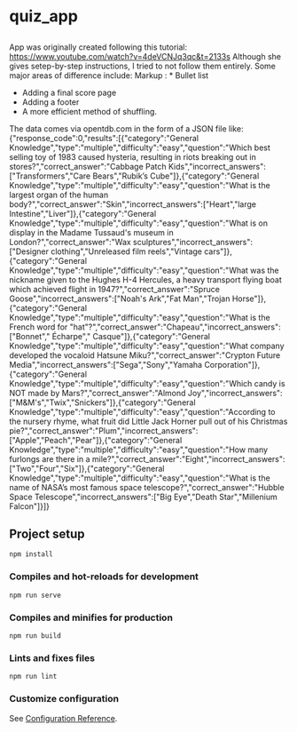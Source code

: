 # quiz_app

##
App was originally created following this tutorial: https://www.youtube.com/watch?v=4deVCNJq3qc&t=2133s
Although she gives setep-by-step instructions, I tried to not follow them entirely. 
Some major areas of difference include:
Markup : * Bullet list
* Adding a final score page
* Adding a footer
* A more efficient method of shuffling.  

The data comes via opentdb.com in the form of a JSON file like:
{"response_code":0,"results":[{"category":"General Knowledge","type":"multiple","difficulty":"easy","question":"Which best selling toy of 1983 caused hysteria, resulting in riots breaking out in stores?","correct_answer":"Cabbage Patch Kids","incorrect_answers":["Transformers","Care Bears","Rubik&rsquo;s Cube"]},{"category":"General Knowledge","type":"multiple","difficulty":"easy","question":"What is the largest organ of the human body?","correct_answer":"Skin","incorrect_answers":["Heart","large Intestine","Liver"]},{"category":"General Knowledge","type":"multiple","difficulty":"easy","question":"What is on display in the Madame Tussaud&#039;s museum in London?","correct_answer":"Wax sculptures","incorrect_answers":["Designer clothing","Unreleased film reels","Vintage cars"]},{"category":"General Knowledge","type":"multiple","difficulty":"easy","question":"What was the nickname given to the Hughes H-4 Hercules, a heavy transport flying boat which achieved flight in 1947?","correct_answer":"Spruce Goose","incorrect_answers":["Noah&#039;s Ark","Fat Man","Trojan Horse"]},{"category":"General Knowledge","type":"multiple","difficulty":"easy","question":"What is the French word for &quot;hat&quot;?","correct_answer":"Chapeau","incorrect_answers":["Bonnet"," &Eacute;charpe"," Casque"]},{"category":"General Knowledge","type":"multiple","difficulty":"easy","question":"What company developed the vocaloid Hatsune Miku?","correct_answer":"Crypton Future Media","incorrect_answers":["Sega","Sony","Yamaha Corporation"]},{"category":"General Knowledge","type":"multiple","difficulty":"easy","question":"Which candy is NOT made by Mars?","correct_answer":"Almond Joy","incorrect_answers":["M&amp;M&#039;s","Twix","Snickers"]},{"category":"General Knowledge","type":"multiple","difficulty":"easy","question":"According to the nursery rhyme, what fruit did Little Jack Horner pull out of his Christmas pie?","correct_answer":"Plum","incorrect_answers":["Apple","Peach","Pear"]},{"category":"General Knowledge","type":"multiple","difficulty":"easy","question":"How many furlongs are there in a mile?","correct_answer":"Eight","incorrect_answers":["Two","Four","Six"]},{"category":"General Knowledge","type":"multiple","difficulty":"easy","question":"What is the name of NASA&rsquo;s most famous space telescope?","correct_answer":"Hubble Space Telescope","incorrect_answers":["Big Eye","Death Star","Millenium Falcon"]}]}

## Project setup
```
npm install
```

### Compiles and hot-reloads for development
```
npm run serve
```

### Compiles and minifies for production
```
npm run build
```

### Lints and fixes files
```
npm run lint
```

### Customize configuration
See [Configuration Reference](https://cli.vuejs.org/config/).
